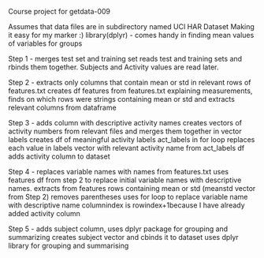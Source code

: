 Course project for getdata-009

Assumes that data files are in subdirectory named UCI HAR Dataset Making it easy for my marker :)
library(dplyr) - comes handy in finding mean values of variables for groups

Step 1 - merges test set and training set reads test and training sets and rbinds them together. Subjects and Activity values are read later.

Step 2 - extracts only columns that contain mean or std in relevant rows of features.txt creates df features from features.txt explaining measurements, finds on which rows were strings containing mean or std and extracts relevant columns from dataframe

Step 3 - adds column with descriptive activity names creates vectors of activity numbers from relevant files and merges them together in vector labels creates df of meaningful activity labels act_labels in for loop replaces each value in labels vector with relevant activity name from act_labels df adds activity column to dataset

Step 4 - replaces variable names with names from features.txt uses features df from step 2 to replace initial variable names with descriptive names. extracts from features rows containing mean or std (meanstd vector from Step 2) removes parentheses uses for loop to replace variable name with descriptive name columnindex is rowindex+1because I have already added activity column

Step 5 - adds subject column, uses dplyr package for grouping and summarizing creates subject vector and cbinds it to dataset uses dplyr library for grouping and summarising
